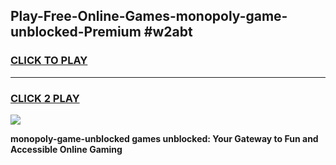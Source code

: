 
## Play-Free-Online-Games-monopoly-game-unblocked-Premium #w2abt
<h3>
<a href="https://premium.freeplayer.one?title=monopoly-game-unblocked&ref=8M">CLICK TO PLAY</a></h3>
<hr>

<h3>
<a href="https://premium.freeplayer.one?title=monopoly-game-unblocked&ref=8M">CLICK 2 PLAY</a>
  
</h3>

<a href="https://premium.freeplayer.one?title=monopoly-game-unblocked&ref=8M"><img src="https://clearcache.store/games.png"></a>


**monopoly-game-unblocked games unblocked: Your Gateway to Fun and Accessible Online Gaming**
